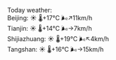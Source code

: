 Today weather:  
Beijing: ☀️   🌡️+17°C 🌬️↗11km/h  
Tianjin: ☀️   🌡️+14°C 🌬️→7km/h  
Shijiazhuang: ☀️   🌡️+19°C 🌬️↖4km/h  
Tangshan: ☀️   🌡️+16°C 🌬️→15km/h  
